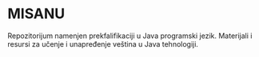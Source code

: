# MISANU
Repozitorijum namenjen prekfalifikaciji u Java programski jezik. Materijali i resursi za učenje i unapređenje veština u Java tehnologiji.
